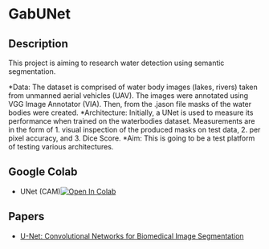 # GabUNet

## Description

This project is aiming to research water detection using semantic segmentation.

*Data: The dataset is comprised of water body images (lakes, rivers) taken from unmanned aerial vehicles (UAV). 
The images were annotated using VGG Image Annotator (VIA). Then, from the .jason file masks of the water bodies were created.
*Architecture: Initially, a UNet is used to measure its performance when trained on the waterbodies dataset. Measurements are in the form of 1. visual inspection of the produced masks on test data, 2. per pixel accuracy, and 3. Dice Score.
*Aim: This is going to be a test platform of testing various architectures.  

## Google Colab
- UNet (CAM)[![Open In Colab](https://colab.research.google.com/assets/colab-badge.svg)](https://colab.research.google.com/drive/1-HAt29Kz1Lj8f8AnThhzK0s4IQi7q3sN)


## Papers
- [U-Net: Convolutional Networks for Biomedical Image Segmentation](https://arxiv.org/abs/1505.04597)

